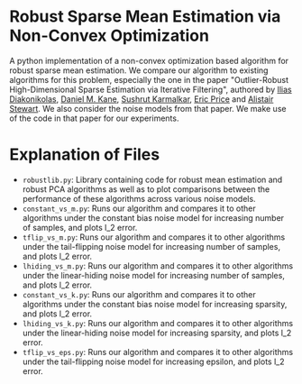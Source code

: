 # Robust Sparse Mean Estimation via Non-Convex Optimization

A python implementation of a non-convex optimization based algorithm for robust sparse mean estimation. We compare our algorithm to existing algorithms for this problem, especially the one in the paper "Outlier-Robust High-Dimensional Sparse Estimation via Iterative Filtering", authored by [Ilias Diakonikolas](http://www.iliasdiakonikolas.org/), [Daniel M. Kane](https://cseweb.ucsd.edu/~dakane/), [Sushrut Karmalkar](https://www.cs.utexas.edu/~sushrutk/), [Eric Price](https://www.cs.utexas.edu/~ecprice/) and [Alistair Stewart](http://www.alistair-stewart.com/). We also consider the noise models from that paper. We make use of the code in that paper for our experiments. 

Explanation of Files
==
* `robustlib.py`: Library containing code for robust mean estimation and robust PCA algorithms as well as to plot comparisons between the performance of these algorithms across various noise models.
*  `constant_vs_m.py`: Runs our algorithm and compares it to other algorithms under the constant bias noise model for increasing number of samples, and plots l_2 error.
*  `tflip_vs_m.py`: Runs our algorithm and compares it to other algorithms under the tail-flipping noise model for increasing number of samples, and plots l_2 error.
*  `lhiding_vs_m.py`: Runs our algorithm and compares it to other algorithms under the linear-hiding noise model for increasing number of samples, and plots l_2 error. 
*  `constant_vs_k.py`: Runs our algorithm and compares it to other algorithms under the constant bias noise model for increasing sparsity, and plots l_2 error. 
*  `lhiding_vs_k.py`: Runs our algorithm and compares it to other algorithms under the linear-hiding noise model for increasing sparsity, and plots l_2 error. 
*  `tflip_vs_eps.py`: Runs our algorithm and compares it to other algorithms under the tail-flipping noise model for increasing epsilon, and plots l_2 error.

<!--
Reference
==

This repository is an implementation of our paper "Outlier-Robust High-Dimensional Sparse Estimation via Iterative Filtering", authored by [Ilias Diakonikolas](http://www.iliasdiakonikolas.org/), [Daniel M. Kane](https://cseweb.ucsd.edu/~dakane/), [Sushrut Karmalkar](https://www.cs.utexas.edu/~sushrutk/), [Eric Price](https://www.cs.utexas.edu/~ecprice/) and [Alistair Stewart](http://www.alistair-stewart.com/).

If you use the code for our paper, we ask that you please cite 
```
@inproceedings{diakonikolas2019outlier,
  title={Outlier-robust high-dimensional sparse estimation via iterative filtering},
  author={Diakonikolas, Ilias and Kane, Daniel and Karmalkar, Sushrut and Price, Eric and Stewart, Alistair},
  booktitle={Advances in Neural Information Processing Systems},
  pages={10689--10700},
  year={2019}
}
```
-->
